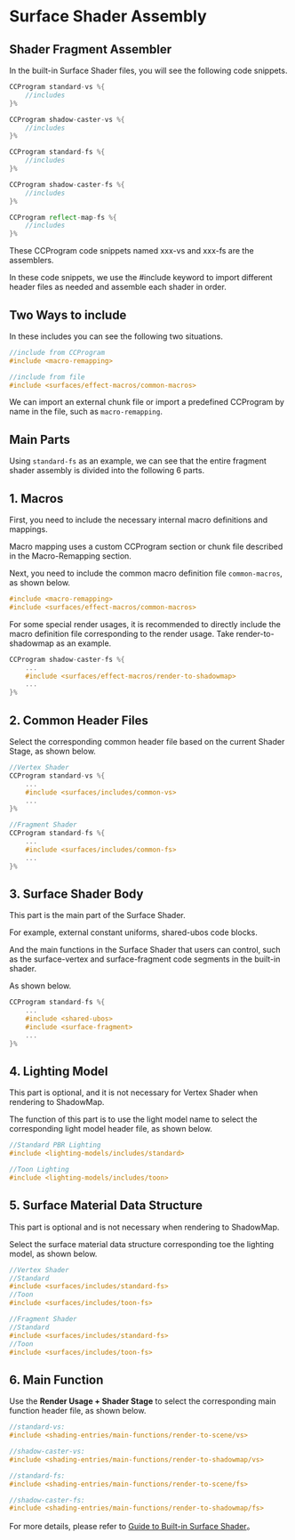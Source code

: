 # Surface Shader Assembly

## Shader Fragment Assembler

In the built-in Surface Shader files, you will see the following code snippets.

```glsl
CCProgram standard-vs %{
    //includes
}%

CCProgram shadow-caster-vs %{
    //includes
}%

CCProgram standard-fs %{
    //includes
}%

CCProgram shadow-caster-fs %{
    //includes
}%

CCProgram reflect-map-fs %{
    //includes
}%
```

These CCProgram code snippets named xxx-vs and xxx-fs are the assemblers.

In these code snippets, we use the #include keyword to import different header files as needed and assemble each shader in order.

## Two Ways to include

In these includes you can see the following two situations.

```glsl
//include from CCProgram
#include <macro-remapping>

//include from file
#include <surfaces/effect-macros/common-macros>
```

We can import an external chunk file or import a predefined CCProgram by name in the file, such as `macro-remapping`.

## Main Parts

Using `standard-fs` as an example, we can see that the entire fragment shader assembly is divided into the following 6 parts.

## 1. Macros

First, you need to include the necessary internal macro definitions and mappings.

Macro mapping uses a custom CCProgram section or chunk file described in the Macro-Remapping section.

Next, you need to include the common macro definition file `common-macros`, as shown below.

```glsl
#include <macro-remapping>
#include <surfaces/effect-macros/common-macros>
```

For some special render usages, it is recommended to directly include the macro definition file corresponding to the render usage. Take render-to-shadowmap as an example.

```glsl
CCProgram shadow-caster-fs %{
    ...
    #include <surfaces/effect-macros/render-to-shadowmap>
    ...
}%
```

## 2. Common Header Files

Select the corresponding common header file based on the current Shader Stage, as shown below.

```glsl
//Vertex Shader
CCProgram standard-vs %{
    ...
    #include <surfaces/includes/common-vs>
    ...
}%

//Fragment Shader
CCProgram standard-fs %{
    ...
    #include <surfaces/includes/common-fs>
    ...
}%
```

## 3. Surface Shader Body

This part is the main part of the Surface Shader.

For example, external constant uniforms, shared-ubos code blocks.

And the main functions in the Surface Shader that users can control, such as the surface-vertex and surface-fragment code segments in the built-in shader.

As shown below.

```glsl
CCProgram standard-fs %{
    ...
    #include <shared-ubos>
    #include <surface-fragment>
    ...
}%
```

## 4. Lighting Model

This part is optional, and it is not necessary for Vertex Shader when rendering to ShadowMap.

The function of this part is to use the light model name to select the corresponding light model header file, as shown below.

```glsl
//Standard PBR Lighting
#include <lighting-models/includes/standard>

//Toon Lighting
#include <lighting-models/includes/toon>
```

## 5. Surface Material Data Structure

This part is optional and is not necessary when rendering to ShadowMap.

Select the surface material data structure corresponding toe the lighting model, as shown below.

```glsl
//Vertex Shader
//Standard
#include <surfaces/includes/standard-fs>
//Toon
#include <surfaces/includes/toon-fs>

//Fragment Shader
//Standard
#include <surfaces/includes/standard-fs>
//Toon
#include <surfaces/includes/toon-fs>
```

## 6. Main Function

Use the **Render Usage + Shader Stage** to select the corresponding main function header file, as shown below.

```glsl
//standard-vs:
#include <shading-entries/main-functions/render-to-scene/vs>

//shadow-caster-vs:
#include <shading-entries/main-functions/render-to-shadowmap/vs>

//standard-fs:
#include <shading-entries/main-functions/render-to-scene/fs>

//shadow-caster-fs:
#include <shading-entries/main-functions/render-to-shadowmap/fs>
```

For more details, please refer to [Guide to Built-in Surface Shader](./builtin-surface-shader.md)。
